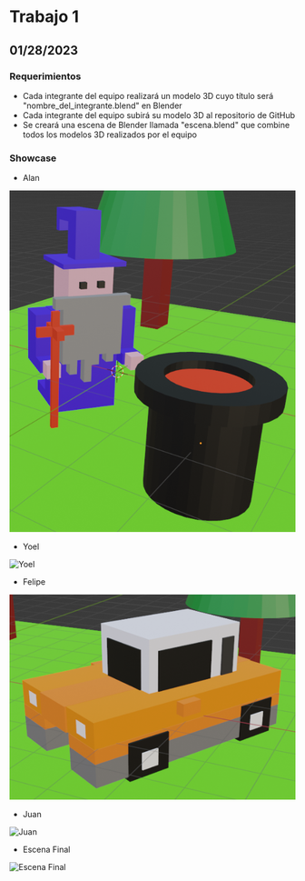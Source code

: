 # Trabajo 1

## 01/28/2023

### Requerimientos
- Cada integrante del equipo realizará un modelo 3D cuyo título será "nombre_del_integrante.blend" en Blender
- Cada integrante del equipo subirá su modelo 3D al repositorio de GitHub
- Se creará una escena de Blender llamada "escena.blend" que combine todos los modelos 3D realizados por el equipo

### Showcase
- Alan

![Alan](https://github.com/AlanRodz2/TrabajosEquipo5/blob/main/Trabajo1/img/alan.png)

- Yoel

![Yoel](/img/yoel.png)

- Felipe

![Felipe](https://github.com/AlanRodz2/TrabajosEquipo5/blob/main/Trabajo1/img/felipe.png)

- Juan

![Juan](/img/juan.png)

- Escena Final

![Escena Final](/img/juan.png)
